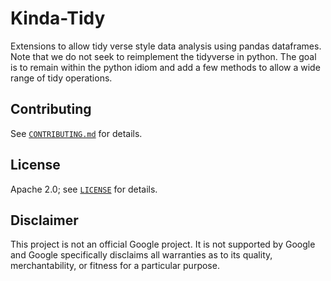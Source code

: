 # Kinda-Tidy

Extensions to allow tidy verse style data analysis using pandas dataframes.  Note that we do not seek to
reimplement the tidyverse in python.  The goal is to remain within the python idiom and add a few methods
to allow a wide range of tidy operations.

## Contributing

See [`CONTRIBUTING.md`](CONTRIBUTING.md) for details.

## License

Apache 2.0; see [`LICENSE`](LICENSE) for details.

## Disclaimer

This project is not an official Google project. It is not supported by
Google and Google specifically disclaims all warranties as to its quality,
merchantability, or fitness for a particular purpose.

